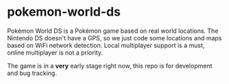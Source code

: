 # pokemon-world-ds
Pokémon World DS is a Pokémon game based on real world locations. The Nintendo DS doesn't have a GPS,
so we just code some locations and maps based on WiFi network detection. Local multiplayer support is
a must, online multiplayer is not a priority.

The game is in a **very** early stage right now, this repo is for development and bug tracking.